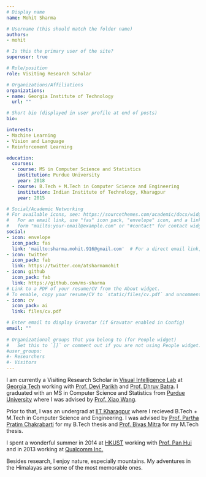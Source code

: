 ```yaml
---
# Display name
name: Mohit Sharma 

# Username (this should match the folder name)
authors:
- mohit 

# Is this the primary user of the site?
superuser: true

# Role/position
role: Visiting Research Scholar 

# Organizations/Affiliations
organizations:
- name: Georgia Institute of Technology
  url: ""

# Short bio (displayed in user profile at end of posts)
bio: 

interests:
- Machine Learning
- Vision and Language
- Reinforcement Learning

education:
  courses:
  - course: MS in Computer Science and Statistics
    institution: Purdue University 
    year: 2018
  - course: B.Tech + M.Tech in Computer Science and Engineering
    institution: Indian Institute of Technology, Kharagpur
    year: 2015

# Social/Academic Networking
# For available icons, see: https://sourcethemes.com/academic/docs/widgets/#icons
#   For an email link, use "fas" icon pack, "envelope" icon, and a link in the
#   form "mailto:your-email@example.com" or "#contact" for contact widget.
social:
- icon: envelope
  icon_pack: fas
  link: 'mailto:sharma.mohit.916@gmail.com'  # For a direct email link, use "mailto:test@example.org".
- icon: twitter
  icon_pack: fab
  link: https://twitter.com/atsharmamohit
- icon: github
  icon_pack: fab
  link: https://github.com/ms-sharma
# Link to a PDF of your resume/CV from the About widget.
# To enable, copy your resume/CV to `static/files/cv.pdf` and uncomment the lines below.  
- icon: cv
  icon_pack: ai
  link: files/cv.pdf

# Enter email to display Gravatar (if Gravatar enabled in Config)
email: ""
  
# Organizational groups that you belong to (for People widget)
#   Set this to `[]` or comment out if you are not using People widget.  
#user_groups:
#- Researchers
#- Visitors
---
```

I am currently a Visiting Research Scholar in [Visual Intelligence Lab](https://www.cc.gatech.edu/~parikh/vil.html) at [Georgia Tech](https://www.gatech.edu/) working with [Prof. Devi Parikh](https://www.cc.gatech.edu/~parikh/) and [Prof. Dhruv Batra](https://www.cc.gatech.edu/~dbatra/index.html).
I graduated with an MS in Computer Science and Statistics from [Purdue University](https://www.purdue.edu) where I was advised by [Prof. Xiao Wang](http://www.stat.purdue.edu/~wangxiao/).

Prior to that, I was an undergrad at [IIT Kharagpur](https://www.iitkgp.ac.in) where I recieved B.Tech + M.Tech in Computer Science and Engineering. I was advised by [Prof. Partha Pratim Chakrabarti](http://cse.iitkgp.ac.in/~ppchak/) for my B.Tech thesis and [Prof. Bivas Mitra](http://cse.iitkgp.ac.in/~bivasm/) for my M.Tech thesis.

I spent a wonderful summer in 2014 at [HKUST](https://www.ust.hk/home) working with [Prof. Pan Hui](https://www.cse.ust.hk/~panhui/) and in 2013 working at [Qualcomm Inc.](https://www.qualcomm.com/) 

Besides research, I enjoy nature, especially mountains. My adventures in the Himalayas are some of the most memorable ones.